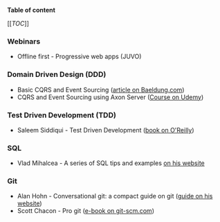 **Table of content**

[[_TOC_]]

### Webinars

* Offline first - Progressive web apps (JUVO)

### Domain Driven Design (DDD)

* Basic CQRS and Event Sourcing ([article on Baeldung.com]())
* CQRS and Event Sourcing using Axon Server ([Course on Udemy]())

### Test Driven Development (TDD)

* Saleem Siddiqui - Test Driven Development ([book on O'Reilly](https://learning.oreilly.com/library/view/learning-test-driven-development/9781098106461/?utm_medium=email&utm_source=topic+optin&utm_campaign=awareness&utm_content=20220212+prog+nl&mkt_tok=MTA3LUZNUy0wNzAAAAGCjCM6gNkSFwbp8R7XWC03L2inLbaHMzO_lM-txo5fDbcyQ-8vRUNYehNM0Dmuj9pE4dAxqviKgqGl0BAqblnR9d6eUB4tKKvjDZ7vPZChevX3gfT_))

### SQL

* Vlad Mihalcea - A series of SQL tips and examples [on his website](https://vladmihalcea.com/tutorials/sql/)

### Git

* Alan Hohn - Conversational git: a compact guide on git ([guide on his website](http://blog.anvard.org/conversational-git/))
* Scott Chacon - Pro git ([e-book on git-scm.com](http://git-scm.com/book/en/v2))